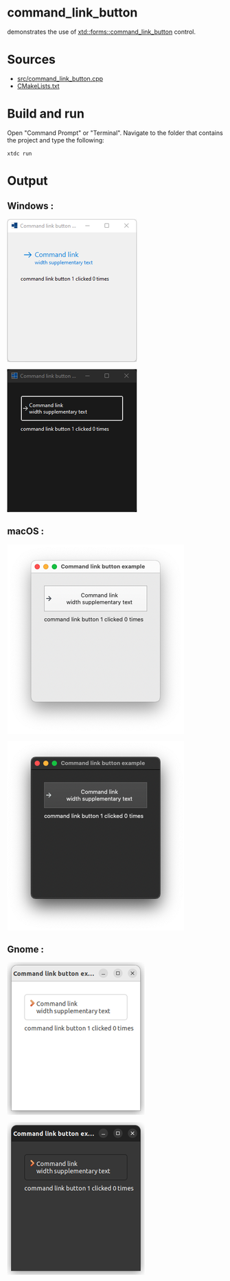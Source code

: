 # command_link_button

demonstrates the use of [xtd::forms::command_link_button](https://gammasoft71.github.io/xtd/reference_guides/latest/classxtd_1_1forms_1_1command__link__button.html) control.

# Sources

* [src/command_link_button.cpp](src/command_link_button.cpp)
* [CMakeLists.txt](CMakeLists.txt)

# Build and run

Open "Command Prompt" or "Terminal". Navigate to the folder that contains the project and type the following:

```shell
xtdc run
```

# Output

## Windows :

![Screenshot](../../../../docs/pictures/examples/command_link_button_w.png)

![Screenshot](../../../../docs/pictures/examples/command_link_button_wd.png)

## macOS :

![Screenshot](../../../../docs/pictures/examples/command_link_button_m.png)

![Screenshot](../../../../docs/pictures/examples/command_link_button_md.png)

## Gnome :

![Screenshot](../../../../docs/pictures/examples/command_link_button_g.png)

![Screenshot](../../../../docs/pictures/examples/command_link_button_gd.png)

